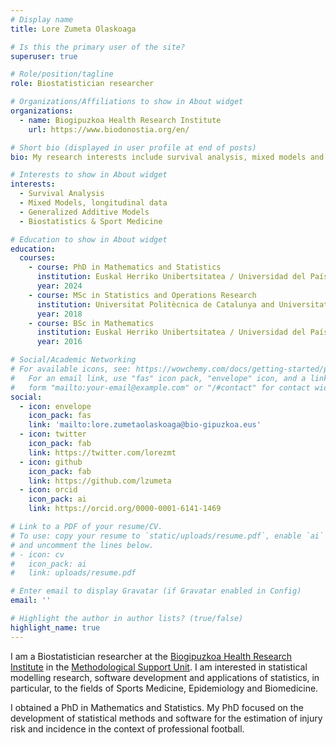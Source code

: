 ```yaml
---
# Display name
title: Lore Zumeta Olaskoaga

# Is this the primary user of the site?
superuser: true

# Role/position/tagline
role: Biostatistician researcher

# Organizations/Affiliations to show in About widget
organizations:
  - name: Biogipuzkoa Health Research Institute
    url: https://www.biodonostia.org/en/

# Short bio (displayed in user profile at end of posts)
bio: My research interests include survival analysis, mixed models and GAMs.

# Interests to show in About widget
interests:
  - Survival Analysis
  - Mixed Models, longitudinal data 
  - Generalized Additive Models
  - Biostatistics & Sport Medicine

# Education to show in About widget
education:
  courses:
    - course: PhD in Mathematics and Statistics
      institution: Euskal Herriko Unibertsitatea / Universidad del País Vasco (UPV/EHU)
      year: 2024
    - course: MSc in Statistics and Operations Research
      institution: Universitat Politècnica de Catalunya and Universitat de Barcelona (UPC and UB)
      year: 2018
    - course: BSc in Mathematics
      institution: Euskal Herriko Unibertsitatea / Universidad del País Vasco (UPV/EHU) 
      year: 2016

# Social/Academic Networking
# For available icons, see: https://wowchemy.com/docs/getting-started/page-builder/#icons
#   For an email link, use "fas" icon pack, "envelope" icon, and a link in the
#   form "mailto:your-email@example.com" or "/#contact" for contact widget.
social:
  - icon: envelope
    icon_pack: fas
    link: 'mailto:lore.zumetaolaskoaga@bio-gipuzkoa.eus'
  - icon: twitter
    icon_pack: fab
    link: https://twitter.com/lorezmt
  - icon: github
    icon_pack: fab
    link: https://github.com/lzumeta
  - icon: orcid
    icon_pack: ai
    link: https://orcid.org/0000-0001-6141-1469

# Link to a PDF of your resume/CV.
# To use: copy your resume to `static/uploads/resume.pdf`, enable `ai` icons in `params.toml`,
# and uncomment the lines below.
# - icon: cv
#   icon_pack: ai
#   link: uploads/resume.pdf

# Enter email to display Gravatar (if Gravatar enabled in Config)
email: ''

# Highlight the author in author lists? (true/false)
highlight_name: true
---
```


I am a Biostatistician researcher at the [Biogipuzkoa Health Research Institute](https://www.biodonostia.org/en/) in the [Methodological Support Unit](https://www.biodonostia.org/en/support-units-services/methodological-support-unit/). I am interested in statistical modelling research, software development and applications of statistics, in particular, to the fields of Sports Medicine, Epidemiology and Biomedicine.

I obtained a PhD in Mathematics and Statistics. My PhD focused on the development of statistical methods and software for the estimation of injury risk and incidence in the context of professional football. 

[comment]: <> ({{< icon name="download" pack="fas" >}} Download my {{< staticref "uploads/demo_resume.pdf" "newtab" >}}resumé{{< /staticref >}}.)
